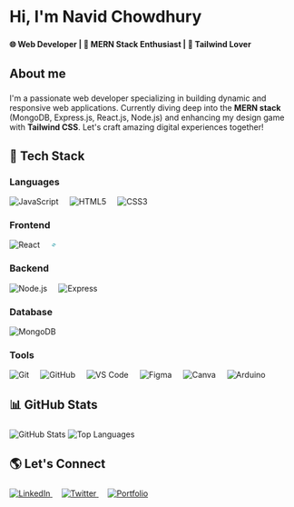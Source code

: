<h1 align="left">Hi, I'm Navid Chowdhury</h1>

###

<h4 align="left">🌐 Web Developer | 🚀 MERN Stack Enthusiast | 🎨 Tailwind Lover</h4>

###

<h2 align="left">About me</h2>

###

<p align="left">I'm a passionate web developer specializing in building dynamic and responsive web applications. Currently diving deep into the <strong>MERN stack</strong> (MongoDB, Express.js, React.js, Node.js) and enhancing my design game with <strong>Tailwind CSS</strong>. Let's craft amazing digital experiences together!</p>

###

<h2 align="left">🔧 Tech Stack</h2>

###

<h3 align="left">Languages</h3>

<div align="left">
  <img src="https://cdn.jsdelivr.net/gh/devicons/devicon/icons/javascript/javascript-original.svg" height="40" alt="JavaScript" title="JavaScript" />
  <img width="12" />
  <img src="https://cdn.jsdelivr.net/gh/devicons/devicon/icons/html5/html5-original.svg" height="40" alt="HTML5" title="HTML5" />
  <img width="12" />
  <img src="https://cdn.jsdelivr.net/gh/devicons/devicon/icons/css3/css3-original.svg" height="40" alt="CSS3" title="CSS3" />
</div>

###

<h3 align="left">Frontend</h3>

<div align="left">
  <img src="https://cdn.jsdelivr.net/gh/devicons/devicon/icons/react/react-original.svg" height="40" alt="React" title="React" />
  <img width="12" />
  <img src="https://github.com/c4chamok/c4chamok/blob/main/file-type-tailwind.svg" height="10" alt="Tailwind CSS" title="Tailwind CSS" />
</div>

###

<h3 align="left">Backend</h3>

<div align="left">
  <img src="https://cdn.jsdelivr.net/gh/devicons/devicon/icons/nodejs/nodejs-original.svg" height="40" alt="Node.js" title="Node.js" />
  <img width="12" />
  <img src="https://cdn.jsdelivr.net/gh/devicons/devicon/icons/express/express-original.svg" height="40" alt="Express" title="Express" />
</div>

###

<h3 align="left">Database</h3>

<div align="left">
  <img src="https://cdn.jsdelivr.net/gh/devicons/devicon/icons/mongodb/mongodb-original.svg" height="40" alt="MongoDB" title="MongoDB" />
</div>

###

<h3 align="left">Tools</h3>

<div align="left">
  <img src="https://cdn.jsdelivr.net/gh/devicons/devicon/icons/git/git-original.svg" height="40" alt="Git" title="Git" />
  <img width="12" />
  <img src="https://cdn.jsdelivr.net/gh/devicons/devicon/icons/github/github-original.svg" height="40" alt="GitHub" title="GitHub" />
  <img width="12" />
  <img src="https://cdn.jsdelivr.net/gh/devicons/devicon/icons/vscode/vscode-original.svg" height="40" alt="VS Code" title="VS Code" />
  <img width="12" />
  <img src="https://cdn.jsdelivr.net/gh/devicons/devicon/icons/figma/figma-original.svg" height="40" alt="Figma" title="Figma" />
  <img width="12" />
  <img src="https://cdn.jsdelivr.net/gh/devicons/devicon/icons/canva/canva-original.svg" height="40" alt="Canva" title="Canva" />
  <img width="12" />
  <img src="https://cdn.jsdelivr.net/gh/devicons/devicon/icons/arduino/arduino-original.svg" height="40" alt="Arduino" title="Arduino" />
</div>

###

<h2 align="left">📊 GitHub Stats</h2>

###

<div align="left">
  <img src="https://github-readme-stats.vercel.app/api?username=c4chamok&show_icons=true&theme=radical" alt="GitHub Stats" />
  <img src="https://github-readme-stats.vercel.app/api/top-langs/?username=c4chamok&layout=compact&theme=radical" alt="Top Languages" />
</div>

###

<h2 align="left">🌎 Let's Connect</h2>

###

<div align="left">
  <a href="https://www.linkedin.com/in/c4chamok" target="_blank">
    <img src="https://cdn.jsdelivr.net/gh/devicons/devicon/icons/linkedin/linkedin-original.svg" height="40" alt="LinkedIn" title="LinkedIn" />
  </a>
  <img width="12" />
  <a href="https://twitter.com/c4chamok" target="_blank">
    <img src="https://cdn.jsdelivr.net/gh/devicons/devicon/icons/twitter/twitter-original.svg" height="40" alt="Twitter" title="Twitter" />
  </a>
  <img width="12" />
  <a href="https://c4chamok.github.io/" target="_blank">
    <img src="https://cdn.jsdelivr.net/gh/devicons/devicon/icons/chrome/chrome-original.svg" height="40" alt="Portfolio" title="Portfolio" />
  </a>
</div>

